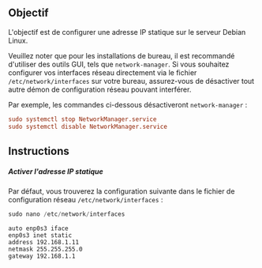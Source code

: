 ## Objectif

L'objectif est de configurer une adresse IP statique sur le serveur Debian Linux.

Veuillez noter que pour les installations de bureau, il est recommandé d'utiliser des outils GUI, tels que `network-manager`. Si vous souhaitez configurer vos interfaces réseau directement via le fichier `/etc/network/interfaces`  sur votre bureau, assurez-vous de désactiver tout autre démon de  configuration réseau pouvant interférer.

Par exemple, les commandes  ci-dessous désactiveront `network-manager` :

```ini
sudo systemctl stop NetworkManager.service
sudo systemctl disable NetworkManager.service
```

## Instructions

##### Activer l'adresse IP statique

Par défaut, vous trouverez la configuration suivante dans le fichier de configuration réseau `/etc/network/interfaces` :

```powershell
sudo nano /etc/network/interfaces
```

```
auto enp0s3 iface
enp0s3 inet static
address 192.168.1.11
netmask 255.255.255.0
gateway 192.168.1.1
```